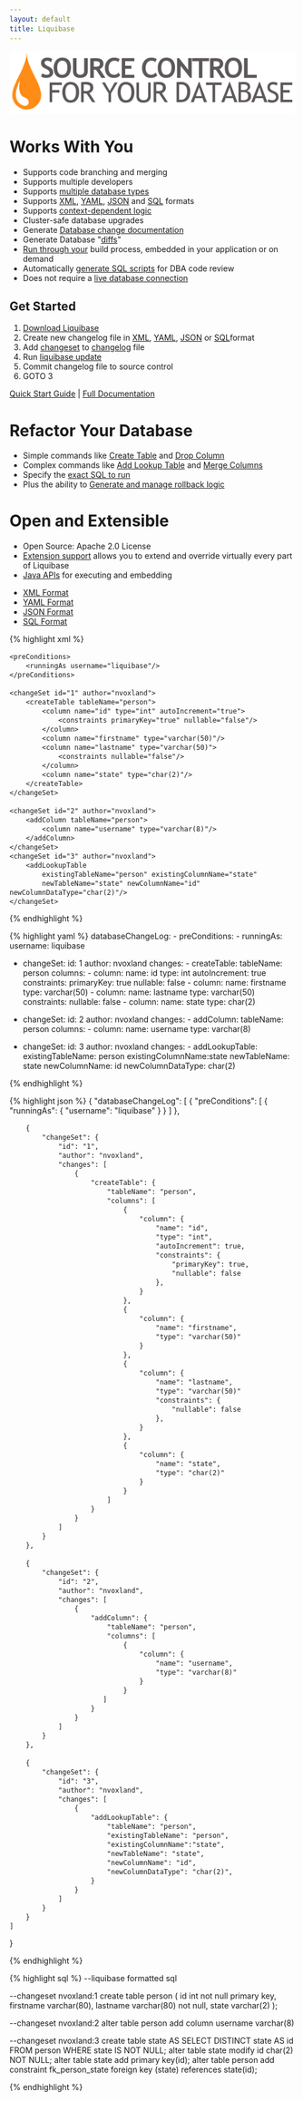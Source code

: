 ```yaml
---
layout: default
title: Liquibase
---
```



<script>
  $(function() {
    $( "#changelog-tabs" ).tabs();
  });
</script>

<img src="custom_images/home_tagline.png" alt="Source Control For Your Database: Liquibase is an open source, database-independent library for tracking, managing and applying database changes">

<div>
<div class="span-8 append-1">

<h1>Works With You</h1>
<ul>
    <li>Supports code branching and merging</li>
    <li>Supports multiple developers</li>
    <li>Supports <a href="databases.html">multiple database types</a></li>
    <li>Supports <a href="documentation/xml_format.html">XML</a>, <a href="documentation/yaml_format.html">YAML</a>, <a href="documentation/json_format.html">JSON</a> and <a href="documentation/sql_format.html">SQL</a> formats</li>
    <li>Supports <a href="documentation/contexts.html">context-dependent logic</a></li>
    <li>Cluster-safe database upgrades</li>
    <li>Generate <a href="documentation/dbdoc.html">Database change documentation</a></li>
    <li>Generate Database "<a href="documentation/diff.html">diffs</a>"</li>
    <li><a href="documentation/running.html">Run through your</a> build process, embedded in your application or on demand</li>
    <li>Automatically <a href="documentation/sql_output.html">generate SQL scripts</a> for DBA code review</li>
    <li>Does not require a <a href="documentation/offline.html">live database connection</a></li>
</ul>

</div>

<div class="span-8 last">
<div class='highlight'>
<h2>Get Started</h2>
<ol>
<li><a href="download/index.html">Download Liquibase</a></li>
<li>Create new changelog file in <a href="documentation/xml_format.html">XML</a>, <a href="documentation/yaml_format.html">YAML</a>, <a href="documentation/json_format.html">JSON</a> or <a href="documentation/sql_format.html">SQL</a>format</li>
<li>Add <a href="documentation/changeset.html">changeset</a> to <a href="documentation/databasechangelog.html">changelog</a> file</li>
<li>Run <a href="documentation/command_line.html">liquibase update</a></li>
<li>Commit changelog file to source control</li>
<li>GOTO 3</li>
</ol>
<a href="quickstart.html">Quick Start Guide</a> | <a href="documentation/index.html">Full Documentation</a>
</div>
</div>

<div class="span-17 last">

<h1>Refactor Your Database</h1>
<ul>
    <li>Simple commands like <a href="documentation/changes/create_table.html">Create Table</a> and <a href="documentation/changes/drop_column.html">Drop Column</a></li>
    <li>Complex commands like <a href="documentation/changes/add_lookup_table.html">Add Lookup Table</a> and <a href="documentation/changes/merge_columns.html">Merge Columns</a></li>
    <li>Specify the <a href="documentation/changes/sql.html">exact SQL to run</a></li>
    <li>Plus the ability to <a href="documentation/rollback.html">Generate and manage rollback logic</a></li>
</ul>

<h1>Open and Extensible</h1>
<ul>
    <li>Open Source: Apache 2.0 License</li>
    <li><a href="http://liquibase.org/extensions">Extension support</a> allows you to extend and override virtually every part of Liquibase</li>
    <li><a href="javadoc/index.html">Java APIs</a> for executing and embedding</li>
</ul>

<div id='changelog-tabs'>
<ul>
    <li><a href="#tab-xml">XML Format</a></li>
    <li><a href="#tab-yaml">YAML Format</a></li>
    <li><a href="#tab-json">JSON Format</a></li>
    <li><a href="#tab-sql">SQL Format</a></li>
  </ul>
<div id='tab-xml'>
{% highlight xml %}
<?xml version="1.0" encoding="UTF-8"?>

<databaseChangeLog
        xmlns="http://www.liquibase.org/xml/ns/dbchangelog"
        xmlns:xsi="http://www.w3.org/2001/XMLSchema-instance"
        xmlns:ext="http://www.liquibase.org/xml/ns/dbchangelog-ext"
        xsi:schemaLocation="http://www.liquibase.org/xml/ns/dbchangelog http://www.liquibase.org/xml/ns/dbchangelog/dbchangelog-3.1.xsd
        http://www.liquibase.org/xml/ns/dbchangelog-ext http://www.liquibase.org/xml/ns/dbchangelog/dbchangelog-ext.xsd">

    <preConditions>
        <runningAs username="liquibase"/>
    </preConditions>

    <changeSet id="1" author="nvoxland">
        <createTable tableName="person">
            <column name="id" type="int" autoIncrement="true">
                <constraints primaryKey="true" nullable="false"/>
            </column>
            <column name="firstname" type="varchar(50)"/>
            <column name="lastname" type="varchar(50)">
                <constraints nullable="false"/>
            </column>
            <column name="state" type="char(2)"/>
        </createTable>
    </changeSet>

    <changeSet id="2" author="nvoxland">
        <addColumn tableName="person">
            <column name="username" type="varchar(8)"/>
        </addColumn>
    </changeSet>
    <changeSet id="3" author="nvoxland">
        <addLookupTable
            existingTableName="person" existingColumnName="state"
            newTableName="state" newColumnName="id" newColumnDataType="char(2)"/>
    </changeSet>

</databaseChangeLog>

{% endhighlight %}
</div>
<div id='tab-yaml'>
{% highlight yaml %}
databaseChangeLog:
  - preConditions:
    - runningAs:
        username: liquibase

  - changeSet:
      id: 1
      author: nvoxland
      changes:
        - createTable:
            tableName: person
            columns:
              - column:
                  name: id
                  type: int
                  autoIncrement: true
                  constraints:
                    primaryKey: true
                    nullable: false
              - column:
                  name: firstname
                  type: varchar(50)
              - column:
                  name: lastname
                  type: varchar(50)
                  constraints:
                    nullable: false
              - column:
                  name: state
                  type: char(2)

  - changeSet:
      id: 2
      author: nvoxland
      changes:
        - addColumn:
            tableName: person
            columns:
              - column:
                  name: username
                  type: varchar(8)

  - changeSet:
      id: 3
      author: nvoxland
      changes:
        - addLookupTable:
            existingTableName: person
            existingColumnName:state
            newTableName: state
            newColumnName: id
            newColumnDataType: char(2)

{% endhighlight %}
</div>
<div id='tab-json'>
{% highlight json %}
{
    "databaseChangeLog": [
        {
            "preConditions": [
                {
                    "runningAs": {
                        "username": "liquibase"
                    }
                }
            ]
        },

        {
            "changeSet": {
                "id": "1",
                "author": "nvoxland",
                "changes": [
                    {
                        "createTable": {
                            "tableName": "person",
                            "columns": [
                                {
                                    "column": {
                                        "name": "id",
                                        "type": "int",
                                        "autoIncrement": true,
                                        "constraints": {
                                            "primaryKey": true,
                                            "nullable": false
                                        },
                                    }
                                },
                                {
                                    "column": {
                                        "name": "firstname",
                                        "type": "varchar(50)"
                                    }
                                },
                                {
                                    "column": {
                                        "name": "lastname",
                                        "type": "varchar(50)"
                                        "constraints": {
                                            "nullable": false
                                        },
                                    }
                                },
                                {
                                    "column": {
                                        "name": "state",
                                        "type": "char(2)"
                                    }
                                }
                            ]
                        }
                    }
                ]
            }
        },

        {
            "changeSet": {
                "id": "2",
                "author": "nvoxland",
                "changes": [
                    {
                        "addColumn": {
                            "tableName": "person",
                            "columns": [
                                {
                                    "column": {
                                        "name": "username",
                                        "type": "varchar(8)"
                                    }
                                }
                           ]
                        }
                    }
                ]
            }
        },

        {
            "changeSet": {
                "id": "3",
                "author": "nvoxland",
                "changes": [
                    {
                        "addLookupTable": {
                            "tableName": "person",
                            "existingTableName": "person",
                            "existingColumnName":"state",
                            "newTableName": "state",
                            "newColumnName": "id",
                            "newColumnDataType": "char(2)",
                        }
                    }
                ]
            }
        }
    ]
}

{% endhighlight %}
</div>
<div id='tab-sql'>
{% highlight sql %}
--liquibase formatted sql

--changeset nvoxland:1
create table person (
  id int not null primary key,
  firstname varchar(80),
  lastname varchar(80) not null,
  state varchar(2)
);

--changeset nvoxland:2
alter table person add column username varchar(8)

--changeset nvoxland:3
create table state AS SELECT DISTINCT state AS id FROM person WHERE state IS NOT NULL;
alter table state modify id char(2) NOT NULL;
alter table state add primary key(id);
alter table person add constraint fk_person_state foreign key (state) references state(id);

{% endhighlight %}
</div>
</div>


</div>
</div>
